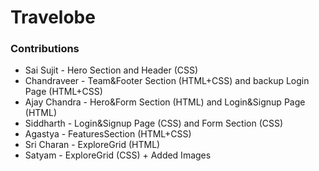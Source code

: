 # Travelobe

### Contributions
- Sai Sujit - Hero Section and Header (CSS)
- Chandraveer - Team&Footer Section (HTML+CSS) and backup Login Page (HTML+CSS)
- Ajay Chandra - Hero&Form Section (HTML) and Login&Signup Page (HTML)
- Siddharth - Login&Signup Page (CSS) and Form Section (CSS)
- Agastya - FeaturesSection (HTML+CSS)
- Sri Charan - ExploreGrid (HTML)
- Satyam - ExploreGrid (CSS) + Added Images
